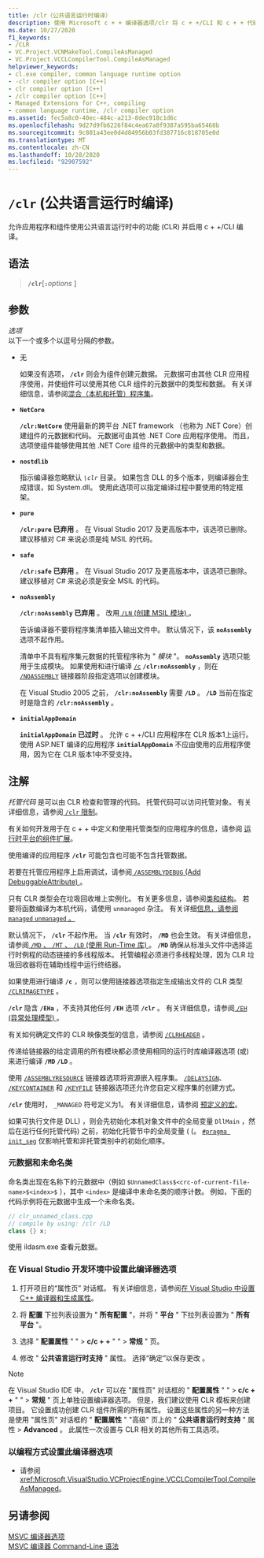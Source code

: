 ```yaml
---
title: /clr（公共语言运行时编译）
description: 使用 Microsoft c + + 编译器选项/clr 将 c + +/CLI 和 c + + 代码编译为托管代码。
ms.date: 10/27/2020
f1_keywords:
- /CLR
- VC.Project.VCNMakeTool.CompileAsManaged
- VC.Project.VCCLCompilerTool.CompileAsManaged
helpviewer_keywords:
- cl.exe compiler, common language runtime option
- -clr compiler option [C++]
- clr compiler option [C++]
- /clr compiler option [C++]
- Managed Extensions for C++, compiling
- common language runtime, /clr compiler option
ms.assetid: fec5a8c0-40ec-484c-a213-8dec918c1d6c
ms.openlocfilehash: 9d27d9fb6226f84c4ea67a8f9387a595ba65468b
ms.sourcegitcommit: 9c801a43ee0d4d84956b03fd387716c818705e0d
ms.translationtype: MT
ms.contentlocale: zh-CN
ms.lasthandoff: 10/28/2020
ms.locfileid: "92907592"
---
```

# <a name="clr-common-language-runtime-compilation"></a>`/clr` (公共语言运行时编译) 

允许应用程序和组件使用公共语言运行时中的功能 (CLR) 并启用 c + +/CLI 编译。

## <a name="syntax"></a>语法

> **`/clr`**\[**`:`**_options_ ]

## <a name="arguments"></a>参数

*选项*\
以下一个或多个以逗号分隔的参数。

- 无

   如果没有选项， **`/clr`** 则会为组件创建元数据。 元数据可由其他 CLR 应用程序使用，并使组件可以使用其他 CLR 组件的元数据中的类型和数据。 有关详细信息，请参阅[混合（本机和托管）程序集](../../dotnet/mixed-native-and-managed-assemblies.md)。

- **`NetCore`**

   **`/clr:NetCore`** 使用最新的跨平台 .NET framework （也称为 .NET Core）创建组件的元数据和代码。 元数据可由其他 .NET Core 应用程序使用。 而且，选项使组件能够使用其他 .NET Core 组件的元数据中的类型和数据。

- **`nostdlib`**

   指示编译器忽略默认 *`\clr`* 目录。 如果包含 DLL 的多个版本，则编译器会生成错误，如 System.dll。 使用此选项可以指定编译过程中要使用的特定框架。

- **`pure`**

   **`/clr:pure` 已弃用** 。 在 Visual Studio 2017 及更高版本中，该选项已删除。 建议移植对 C# 来说必须是纯 MSIL 的代码。

- **`safe`**

   **`/clr:safe` 已弃用** 。 在 Visual Studio 2017 及更高版本中，该选项已删除。 建议移植对 C# 来说必须是安全 MSIL 的代码。

- **`noAssembly`**

   **`/clr:noAssembly` 已弃用** 。 改用[ `/LN` (创建 MSIL 模块) ](ln-create-msil-module.md) 。

   告诉编译器不要将程序集清单插入输出文件中。 默认情况下，该 **`noAssembly`** 选项不起作用。

   清单中不具有程序集元数据的托管程序称为 " *模块* "。 **`noAssembly`** 选项只能用于生成模块。 如果使用和进行编译 [`/c`](c-compile-without-linking.md) **`/clr:noAssembly`** ，则在 [`/NOASSEMBLY`](noassembly-create-a-msil-module.md) 链接器阶段指定选项以创建模块。

   在 Visual Studio 2005 之前， **`/clr:noAssembly`** 需要 **`/LD`** 。 **`/LD`** 当前在指定时是隐含的 **`/clr:noAssembly`** 。

- **`initialAppDomain`**

   **`initialAppDomain` 已过时** 。 允许 c + +/CLI 应用程序在 CLR 版本1上运行。  使用 ASP.NET 编译的应用程序 **`initialAppDomain`** 不应由使用的应用程序使用，因为它在 CLR 版本1中不受支持。

## <a name="remarks"></a>注解

*托管代码* 是可以由 CLR 检查和管理的代码。 托管代码可以访问托管对象。 有关详细信息，请参阅[ `/clr` 限制](clr-restrictions.md)。

有关如何开发用于在 c + + 中定义和使用托管类型的应用程序的信息，请参阅 [运行时平台的组件扩展](../../extensions/component-extensions-for-runtime-platforms.md)。

使用编译的应用程序 **`/clr`** 可能包含也可能不包含托管数据。

若要在托管应用程序上启用调试，请参阅[ `/ASSEMBLYDEBUG` (Add DebuggableAttribute) ](assemblydebug-add-debuggableattribute.md)。

只有 CLR 类型会在垃圾回收堆上实例化。 有关更多信息，请参阅[类和结构](../../extensions/classes-and-structs-cpp-component-extensions.md)。 若要将函数编译为本机代码，请使用 `unmanaged` 杂注。 有关详细[信息，请参阅 `managed` `unmanaged` 。 ](../../preprocessor/managed-unmanaged.md)

默认情况下， **`/clr`** 不起作用。 当 **`/clr`** 有效时， **`/MD`** 也会生效。 有关详细信息，请参阅[ `/MD` 、 `/MT` 、 `/LD` (使用 Run-Time 库) ](md-mt-ld-use-run-time-library.md)。 **`/MD`** 确保从标准头文件中选择运行时例程的动态链接的多线程版本。 托管编程必须进行多线程处理，因为 CLR 垃圾回收器将在辅助线程中运行终结器。

如果使用进行编译 **`/c`** ，则可以使用链接器选项指定生成输出文件的 CLR 类型 [`/CLRIMAGETYPE`](clrimagetype-specify-type-of-clr-image.md) 。

**`/clr`** 隐含 **`/EHa`** ，不支持其他任何 **`/EH`** 选项 **`/clr`** 。 有关详细信息，请参阅[ `/EH` (异常处理模型) ](eh-exception-handling-model.md)。

有关如何确定文件的 CLR 映像类型的信息，请参阅 [`/CLRHEADER`](clrheader.md) 。

传递给链接器的给定调用的所有模块都必须使用相同的运行时库编译器选项 (或) 来进行编译 **`/MD`** **`/LD`** 。

使用 [`/ASSEMBLYRESOURCE`](assemblyresource-embed-a-managed-resource.md) 链接器选项将资源嵌入程序集。 [`/DELAYSIGN`](delaysign-partially-sign-an-assembly.md)、 [`/KEYCONTAINER`](keycontainer-specify-a-key-container-to-sign-an-assembly.md) 和 [`/KEYFILE`](keyfile-specify-key-or-key-pair-to-sign-an-assembly.md) 链接器选项还允许您自定义程序集的创建方式。

**`/clr`** 使用时， `_MANAGED` 符号定义为1。 有关详细信息，请参阅 [预定义的宏](../../preprocessor/predefined-macros.md)。

如果可执行文件是 DLL) ，则会先初始化本机对象文件中的全局变量 `DllMain` ，然后在运行任何托管代码) 之前，初始化托管节中的全局变量 ( (。 [`#pragma init_seg`](../../preprocessor/init-seg.md) 仅影响托管和非托管类别中的初始化顺序。

### <a name="metadata-and-unnamed-classes"></a>元数据和未命名类

命名类出现在名称下的元数据中（例如  `$UnnamedClass$<crc-of-current-file-name>$<index>$` ），其中 `<index>` 是编译中未命名类的顺序计数。 例如，下面的代码示例将在元数据中生成一个未命名类。

```cpp
// clr_unnamed_class.cpp
// compile by using: /clr /LD
class {} x;
```

使用 ildasm.exe 查看元数据。

### <a name="to-set-this-compiler-option-in-the-visual-studio-development-environment"></a>在 Visual Studio 开发环境中设置此编译器选项

1. 打开项目的“属性页”  对话框。 有关详细信息，请参阅[在 Visual Studio 中设置 C++ 编译器和生成属性](../working-with-project-properties.md)。

1. 将 **配置** 下拉列表设置为 " **所有配置** "，并将 " **平台** " 下拉列表设置为 " **所有平台** "。

1. 选择 " **配置属性** " "  >  **c/c + +** " "  >  **常规** " 页。

1. 修改 " **公共语言运行时支持** " 属性。 选择“确定”以保存更改  。

> [!NOTE]
> 在 Visual Studio IDE 中， **`/clr`** 可以在 "属性页" 对话框的 " **配置属性** " "  >  **c/c + +** " "  >  **常规** " 页上单独设置编译器选项。 但是，我们建议使用 CLR 模板来创建项目。 它设置成功创建 CLR 组件所需的所有属性。 设置这些属性的另一种方法是使用 "属性页" 对话框的 " **配置属性** " "高级" 页上的 " **公共语言运行时支持** " 属性  >  **Advanced** 。 此属性一次设置与 CLR 相关的其他所有工具选项。

### <a name="to-set-this-compiler-option-programmatically"></a>以编程方式设置此编译器选项

- 请参阅 <xref:Microsoft.VisualStudio.VCProjectEngine.VCCLCompilerTool.CompileAsManaged>。

## <a name="see-also"></a>另请参阅

[MSVC 编译器选项](compiler-options.md)\
[MSVC 编译器 Command-Line 语法](compiler-command-line-syntax.md)
